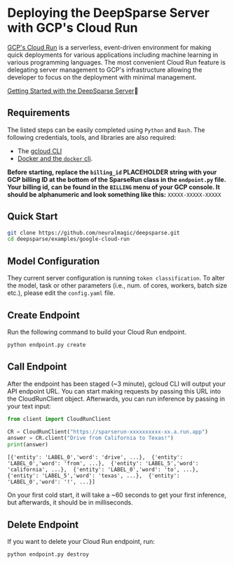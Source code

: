<!--
Copyright (c) 2021 - present / Neuralmagic, Inc. All Rights Reserved.

Licensed under the Apache License, Version 2.0 (the "License");
you may not use this file except in compliance with the License.
You may obtain a copy of the License at

   http://www.apache.org/licenses/LICENSE-2.0

Unless required by applicable law or agreed to in writing,
software distributed under the License is distributed on an "AS IS" BASIS,
WITHOUT WARRANTIES OR CONDITIONS OF ANY KIND, either express or implied.
See the License for the specific language governing permissions and
limitations under the License.
-->

# Deploying the DeepSparse Server with GCP's Cloud Run

[GCP's Cloud Run](https://cloud.google.com/run) is a serverless, event-driven environment for making quick deployments for various applications including machine learning in various programming languages. The most convenient Cloud Run feature is delegating server management to GCP's infrastructure allowing the developer to focus on the deployment with minimal management.

[Getting Started with the DeepSparse Server](https://github.com/neuralmagic/deepsparse)🔌

## Requirements

The listed steps can be easily completed using `Python` and `Bash`. The following
credentials, tools, and libraries are also required:
* The [gcloud CLI](https://cloud.google.com/sdk/gcloud)
* [Docker and the `docker` cli](https://docs.docker.com/get-docker/).

**Before starting, replace the `billing_id` PLACEHOLDER string with your GCP billing ID at the bottom of the SparseRun class in the `endpoint.py` file. Your billing id, can be found in the `BILLING` menu of your GCP console. It should be alphanumeric and look something like this:** `XXXXX-XXXXX-XXXXX`



## Quick Start

```bash
git clone https://github.com/neuralmagic/deepsparse.git
cd deepsparse/examples/google-cloud-run
```

## Model Configuration

They current server configuration is running `token classification`. To alter the model, task or other parameters (i.e., num. of cores, workers, batch size etc.), please edit the `config.yaml` file.

## Create Endpoint
Run the following command to build your Cloud Run endpoint.

```bash
python endpoint.py create
```
## Call Endpoint

After the endpoint has been staged (~3 minute), gcloud CLI will output your API endpoint URL. You can start making requests by passing this URL into the CloudRunClient object. Afterwards, you can run inference by passing in your text input:

```python
from client import CloudRunClient

CR = CloudRunClient("https://sparserun-xxxxxxxxxx-xx.a.run.app")
answer = CR.client("Drive from California to Texas!")
print(answer)
```
`[{'entity': 'LABEL_0','word': 'drive', ...}, 
{'entity': 'LABEL_0','word': 'from', ...}, 
{'entity': 'LABEL_5','word': 'california', ...}, 
{'entity': 'LABEL_0','word': 'to', ...}, 
{'entity': 'LABEL_5','word': 'texas', ...}, 
{'entity': 'LABEL_0','word': '!', ...}]`

On your first cold start, it will take a ~60 seconds to get your first inference, but afterwards, it should be in milliseconds.

## Delete Endpoint

If you want to delete your Cloud Run endpoint, run:

```bash
python endpoint.py destroy
```
